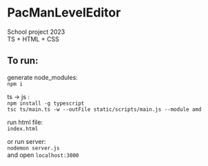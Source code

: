 # PacManLevelEditor

School project 2023<br>
TS + HTML + CSS

## To run:

generate node_modules:<br>
`npm i`

ts -> js :<br>
`npm install -g typescript`<br>
`tsc ts/main.ts -w --outFile static/scripts/main.js --module amd`

run html file:<br>
`index.html`

or run server:<br>
`nodemon server.js`<br>
and open `localhost:3000`

